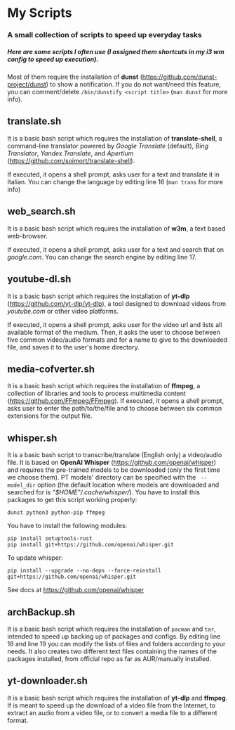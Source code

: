# My Scripts
### A small collection of scripts to speed up everyday tasks
##### Here are some scripts I often use (I assigned them shortcuts in my i3 wm config to speed up execution).
Most of them require the installation of **dunst** (https://github.com/dunst-project/dunst) to show a notification.
If you do not want/need this feature, you can comment/delete `/bin/dunstify <script title>` (`man dunst` for more info).

## translate.sh

It is a basic bash script which requires the installation of **translate-shell**, a command-line translator powered by *Google Translate* (default), *Bing Translator*, *Yandex.Translate*, and *Apertium* (https://github.com/soimort/translate-shell).

If executed, it opens a shell prompt, asks user for a text and translate it in Italian.
You can change the language by editing line 16 (`man trans` for more info)

## web_search.sh

It is a basic bash script which requires the installation of **w3m**, a text based web-browser.

If executed, it opens a shell prompt, asks user for a text and search that on *google.com*.
You can change the search engine by editing line 17.

## youtube-dl.sh

It is a basic bash script which requires the installation of **yt-dlp** (https://github.com/yt-dlp/yt-dlp), a tool designed to  download videos from *youtube.com* or other video platforms.

If executed, it opens a shell prompt, asks user for the video url and lists all available format of the medium.
Then, it asks the user to choose between five common video/audio formats and for a name to give to the downloaded file, and saves it to the user's home directory.

## media-cofverter.sh

It is a basic bash script which requires the installation of **ffmpeg**, a collection of libraries and tools to process multimedia content (https://github.com/FFmpeg/FFmpeg).
If executed, it opens a shell prompt, asks user to enter the path/to/the/file and to choose between six common extensions for the output file.

## whisper.sh

It is a basic bash script to transcribe/translate (English only) a video/audio file.
It is based on **OpenAI Whisper** (https://github.com/openai/whisper) and requires the pre-trained models to be downloaded (only the first time we choose them).
PT models' directory can be specified with the ` --model_dir` option (the default location where models are downloaded and searched for is *"$HOME"/.cache/whisper/*).
You have to install this packages to get this script working properly:
```
dunst python3 python-pip ffmpeg
```
You have to install the following modules:
```
pip install setuptools-rust
pip install git+https://github.com/openai/whisper.git
```
To update whisper:
```
pip install --upgrade --no-deps --force-reinstall git+https://github.com/openai/whisper.git
```
See docs at https://github.com/openai/whisper

## archBackup.sh

It is a basic bash script which requires the installation of `pacman` and `tar`, intended to speed up backing up of packages and configs.
By editing line 18 and line 19 you can modify the lists of files and folders according to your needs.
It also creates two different text files containing the names of the packages installed, from official repo as far as AUR/manually installed.


## yt-downloader.sh

It is a basic bash script which requires the installation of **yt-dlp** and **ffmpeg**.
If is meant to speed up the download of a video file from the Internet, to extract an audio from a video file, or to convert a media file to a different format.

